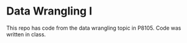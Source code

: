 # Data Wrangling I

This repo has code from the data wrangling topic in P8105. Code was written in class.